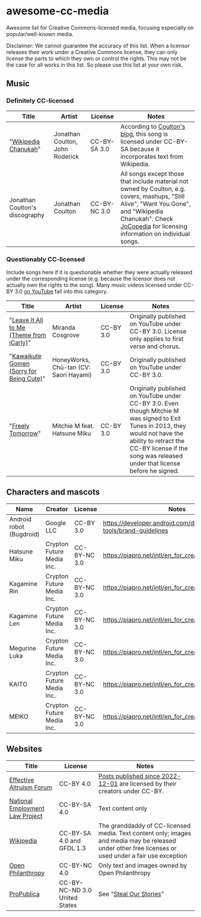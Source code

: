 # awesome-cc-media
Awesome list for Creative Commons-licensed media, focusing especially on popular/well-known media.

Disclaimer: We cannot guarantee the accuracy of this list. When a licensor releases their work under a Creative Commons license, they can only license the parts to which they own or control the rights. This may not be the case for all works in this list. So please use this list at your own risk.

## Music

### Definitely CC-licensed

| Title | Artist | License | Notes |
| ----- | ------ | ------- | ----- |
| "[Wikipedia Chanukah](https://wiki.jonathancoulton.com/Wikipedia_Chanukah)" | Jonathan Coulton, John Roderick | CC-BY-SA 3.0 | According to [Coulton's blog](https://www.jonathancoulton.com/2013/05/08/this-is-for-samuel/), this song is licensed under CC-BY-SA because it incorporates text from Wikipedia. |
| Jonathan Coulton's discography | Jonathan Coulton | CC-BY-NC 3.0 | All songs except those that include material not owned by Coulton, e.g. covers, mashups, "Still Alive", "Want You Gone", and "Wikipedia Chanukah". Check [JoCopedia](https://wiki.jonathancoulton.com/Main_Page) for licensing information on individual songs. |

### Questionably CC-licensed

Include songs here if it is questionable whether they were actually released under the corresponding license (e.g. because the licensor does not actually own the rights to the song). Many music videos licensed under CC-BY 3.0 [on YouTube](https://support.google.com/youtube/answer/2797468?hl=en) fall into this category.

| Title | Artist | License | Notes |
| ----- | ------ | ------- | ----- |
| "[Leave It All to Me (Theme from iCarly)](https://commons.wikimedia.org/wiki/File:ICarly_2021_theme_song.wav)" | Miranda Cosgrove | CC-BY 3.0 | Originally published on YouTube under CC-BY 3.0. License only applies to first verse and chorus. |
| "[Kawaikute Gomen (Sorry for Being Cute)](https://commons.wikimedia.org/wiki/File:%E5%8F%AF%E6%84%9B%E3%81%8F%E3%81%A6%E3%81%94%E3%82%81%E3%82%93_feat._%E3%81%A1%E3%82%85%E3%83%BC%E3%81%9F%E3%82%93%EF%BC%88CV%EF%BC%9A%E6%97%A9%E8%A6%8B%E6%B2%99%E7%B9%94%EF%BC%89%EF%BC%8FHoneyWorks.webm)" | HoneyWorks, Chū-tan (CV: Saori Hayami) | CC-BY 3.0 | Originally published on YouTube under CC-BY 3.0. |
| "[Freely Tomorrow](https://commons.wikimedia.org/wiki/File:Freely_Tomorrow.ogg)" | Mitchie M feat. Hatsune Miku | CC-BY 3.0 | Originally published on YouTube under CC-BY 3.0. Even though Mitchie M was signed to Exit Tunes in 2013, they would not have the ability to retract the CC-BY license if the song was released under that license before he signed. |

## Characters and mascots

| Name | Creator | License | Notes |
| ---- | ------- | ------- | ----- |
| Android robot (Bugdroid) | Google LLC | CC-BY 3.0 | https://developer.android.com/distribute/marketing-tools/brand-guidelines |
| Hatsune Miku | Crypton Future Media Inc. | CC-BY-NC 3.0 | https://piapro.net/intl/en_for_creators.html |
| Kagamine Rin | Crypton Future Media Inc.  | CC-BY-NC 3.0 | https://piapro.net/intl/en_for_creators.html |
| Kagamine Len | Crypton Future Media Inc.  | CC-BY-NC 3.0 | https://piapro.net/intl/en_for_creators.html |
| Megurine Luka | Crypton Future Media Inc.  | CC-BY-NC 3.0 | https://piapro.net/intl/en_for_creators.html |
| KAITO | Crypton Future Media Inc.  | CC-BY-NC 3.0 | https://piapro.net/intl/en_for_creators.html |
| MEIKO | Crypton Future Media Inc.  | CC-BY-NC 3.0 | https://piapro.net/intl/en_for_creators.html |

## Websites

| Title | License | Notes |
| ---- | ------- | ------- |
| [Effective Altruism Forum](https://forum.effectivealtruism.org/) | CC-BY 4.0 | [Posts published since 2022-12-01](https://forum.effectivealtruism.org/posts/KK6AE8HzPkR2KnqSg/new-forum-license-creative-commons) are licensed by their creators under CC-BY. |
| [National Employment Law Project](https://www.nelp.org/) | CC-BY-SA 4.0 | Text content only |
| [Wikipedia](https://en.wikipedia.org/wiki/Main_Page) | CC-BY-SA 4.0 and GFDL 1.3 | The granddaddy of CC-licensed media. Text content only; images and media may be released under other free licenses or used under a fair use exception |
| [Open Philanthropy](https://www.openphilanthropy.org/) | CC-BY-NC 4.0 | Only text and images owned by Open Philanthropy |
| [ProPublica](https://www.propublica.org/) | CC-BY-NC-ND 3.0 United States | See "[Steal Our Stories](https://www.propublica.org/steal-our-stories/)" |

